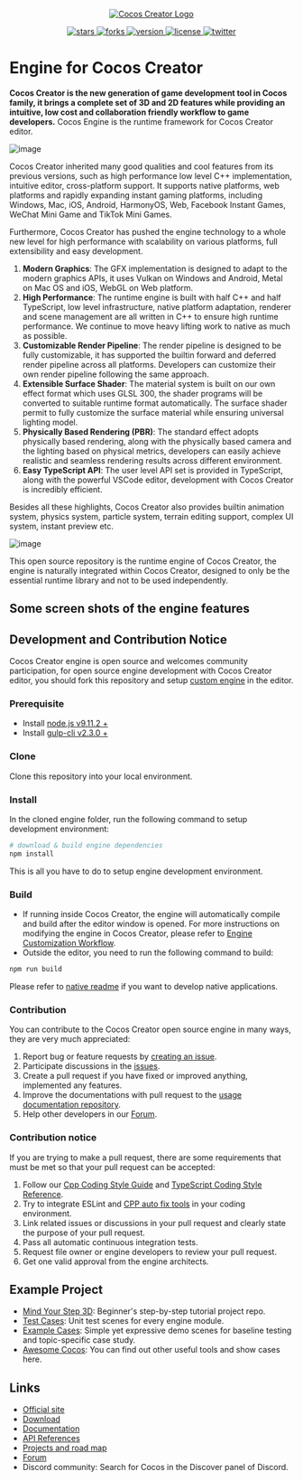 <p align="center">
    <a href="https://www.cocos.com/">
        <img src="https://user-images.githubusercontent.com/1503156/112012067-d5cdf580-8b63-11eb-819a-1c32cf253b25.png"
             alt="Cocos Creator Logo">
    </a>
</p>
<p align="center">
    <a href="https://github.com/cocos/cocos-engine/stargazers">
        <img src="https://img.shields.io/github/stars/cocos/cocos-engine.svg?style=flat-square&colorB=4183c4"
             alt="stars">
    </a>
    <a href="https://github.com/cocos-creator/engine/network">
        <img src="https://img.shields.io/github/forks/cocos/cocos-engine.svg?style=flat-square&colorB=4183c4"
             alt="forks">
    </a>
    <a href="https://github.com/cocos-creator/engine/releases">
        <img src="https://img.shields.io/github/tag/cocos/cocos-engine.svg?label=version&style=flat-square&colorB=4183c4"
             alt="version">
    </a>
    <a href="./licenses/LICENSE">
        <img src="https://img.shields.io/badge/license-MIT-blue.svg?style=flat-square&colorB=4183c4"
             alt="license">
    </a>
    <a href="https://twitter.com/CocosEngine">
        <img src="https://img.shields.io/twitter/follow/CocosEngine.svg?logo=twitter&label=follow&style=flat-square&colorB=4183c4"
             alt="twitter">
    </a>
</p>

# Engine for Cocos Creator

**Cocos Creator is the new generation of game development tool in Cocos family, it brings a complete set of 3D and 2D features while providing an intuitive, low cost and collaboration friendly workflow to game developers.** Cocos Engine is the runtime framework for Cocos Creator editor.

![image](https://www.cocos.com/wp-content/uploads/2022/08/13f41f1c975e8255fdc06f59597b9546-7.png)

Cocos Creator inherited many good qualities and cool features from its previous versions, such as high performance low level C++ implementation, intuitive editor, cross-platform support. It supports native platforms, web platforms and rapidly expanding instant gaming platforms, including Windows, Mac, iOS, Android, HarmonyOS, Web, Facebook Instant Games, WeChat Mini Game and TikTok Mini Games.

Furthermore, Cocos Creator has pushed the engine technology to a whole new level for high performance with scalability on various platforms, full extensibility and easy development.

1. **Modern Graphics**: The GFX implementation is designed to adapt to the modern graphics APIs, it uses Vulkan on Windows and Android, Metal on Mac OS and iOS, WebGL on Web platform.
2. **High Performance**: The runtime engine is built with half C++ and half TypeScript, low level infrastructure, native platform adaptation, renderer and scene management are all written in C++ to ensure high runtime performance. We continue to move heavy lifting work to native as much as possible.
3. **Customizable Render Pipeline**: The render pipeline is designed to be fully customizable, it has supported the builtin forward and deferred render pipeline across all platforms. Developers can customize their own render pipeline following the same approach.
4. **Extensible Surface Shader**: The material system is built on our own effect format which uses GLSL 300, the shader programs will be converted to suitable runtime format automatically. The surface shader permit to fully customize the surface material while ensuring universal lighting model.
5. **Physically Based Rendering (PBR)**: The standard effect adopts physically based rendering, along with the physically based camera and the lighting based on physical metrics, developers can easily achieve realistic and seamless rendering results across different environment.
6. **Easy TypeScript API**: The user level API set is provided in TypeScript, along with the powerful VSCode editor, development with Cocos Creator is incredibly efficient.

Besides all these highlights, Cocos Creator also provides builtin animation system, physics system, particle system, terrain editing support, complex UI system, instant preview etc.

![image](https://user-images.githubusercontent.com/1503156/111037166-f27c7600-845d-11eb-988f-4c2c8b5c7321.png)

This open source repository is the runtime engine of Cocos Creator, the engine is naturally integrated within Cocos Creator, designed to only be the essential runtime library and not to be used independently.

## Some screen shots of the engine features

## Development and Contribution Notice

Cocos Creator engine is open source and welcomes community participation, for open source engine development with Cocos Creator editor, you should fork this repository and setup [custom engine](https://docs.cocos.com/creator/manual/en/advanced-topics/engine-customization.html) in the editor.

### Prerequisite

- Install [node.js v9.11.2 +](https://nodejs.org/)
- Install [gulp-cli v2.3.0 +](https://github.com/gulpjs/gulp/tree/master/docs/getting-started)

### Clone

Clone this repository into your local environment.

### Install

In the cloned engine folder, run the following command to setup development environment:

```bash
# download & build engine dependencies
npm install
```

This is all you have to do to setup engine development environment.

### Build

- If running inside Cocos Creator, the engine will automatically compile and build after the editor window is opened. For more instructions on modifying the engine in Cocos Creator, please refer to [Engine Customization Workflow](https://docs.cocos.com/creator/manual/en/advanced-topics/engine-customization.html).
- Outside the editor, you need to run the following command to build:

```bash
npm run build
```

Please refer to [native readme](native/README.md) if you want to develop native applications.

### Contribution

You can contribute to the Cocos Creator open source engine in many ways, they are very much appreciated:

1. Report bug or feature requests by [creating an issue](https://github.com/cocos/cocos-engine/issues/new/choose).
2. Participate discussions in the [issues](https://github.com/cocos/cocos-engine/issues/).
3. Create a pull request if you have fixed or improved anything, implemented any features.
4. Improve the documentations with pull request to the [usage documentation repository](https://github.com/cocos/cocos-docs).
5. Help other developers in our [Forum](https://discuss.cocos2d-x.org/c/creator).

### Contribution notice

If you are trying to make a pull request, there are some requirements that must be met so that your pull request can be accepted:

1. Follow our [Cpp Coding Style Guide](./docs/CPP_CODING_STYLE.md) and [TypeScript Coding Style Reference](./docs/TS_CODING_STYLE.md).
2. Try to integrate ESLint and [CPP auto fix tools](./docs/CPP_LINTER_AUTOFIX_GUIDE.md) in your coding environment.
3. Link related issues or discussions in your pull request and clearly state the purpose of your pull request.
4. Pass all automatic continuous integration tests.
5. Request file owner or engine developers to review your pull request.
6. Get one valid approval from the engine architects.

## Example Project

- [Mind Your Step 3D](https://github.com/cocos/cocos-tutorial-mind-your-step): Beginner's step-by-step tutorial project repo.
- [Test Cases](https://github.com/cocos/cocos-test-projects): Unit test scenes for every engine module.
- [Example Cases](https://github.com/cocos/cocos-example-projects): Simple yet expressive demo scenes for baseline testing and topic-specific case study.
- [Awesome Cocos](https://github.com/cocos/awesome-cocos): You can find out other useful tools and show cases here.

## Links

- [Official site](https://www.cocos.com/)
- [Download](https://www.cocos.com/en/creator/download)
- [Documentation](https://docs.cocos.com/creator/manual/en/)
- [API References](https://docs.cocos.com/creator/api/en/)
- [Projects and road map](https://github.com/orgs/cocos/projects?query=is%3Aopen&type=new)
- [Forum](https://discuss.cocos2d-x.org/c/creator)
- Discord community: Search for Cocos in the Discover panel of Discord.
